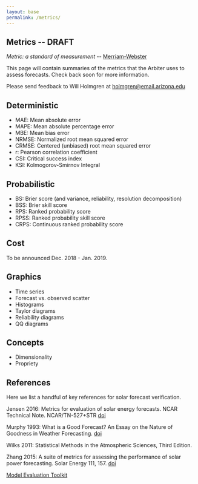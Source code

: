 ```yaml
---
layout: base
permalink: /metrics/
---
```


## Metrics -- DRAFT

*Metric: a standard of measurement* -- [Merriam-Webster](https://www.merriam-webster.com/dictionary/metric)

This page will contain summaries of the metrics that the Arbiter uses to assess forecasts. Check back soon for more information.

Please send feedback to Will Holmgren at <a href="mailto:holmgren@email.arizona.edu">holmgren@email.arizona.edu</a>


Deterministic
-------------

* MAE: Mean absolute error
* MAPE: Mean absolute percentage error
* MBE: Mean bias error
* NRMSE: Normalized root mean squared error
* CRMSE: Centered (unbiased) root mean squared error
* r: Pearson correlation coefficient
* CSI: Critical success index
* KSI: Kolmogorov-Smirnov Integral


Probabilistic
-------------

* BS: Brier score (and variance, reliability, resolution decomposition)
* BSS: Brier skill score
* RPS: Ranked probability score
* RPSS: Ranked probability skill score
* CRPS: Continuous ranked probability score


Cost
----

To be announced Dec. 2018 - Jan. 2019.


Graphics
--------

* Time series
* Forecast vs. observed scatter
* Histograms
* Taylor diagrams
* Reliability diagrams
* QQ diagrams


Concepts
--------

* Dimensionality
* Propriety



References
----------

Here we list a handful of key references for solar forecast verification.

Jensen 2016: Metrics for evaluation of solar energy forecasts. NCAR Technical Note. NCAR/TN-527+STR [doi](http://dx.doi.org/10.5065/D6RX99GG)

Murphy 1993: What is a Good Forecast? An Essay on the Nature of Goodness in Weather Forecasting. [doi](http://dx.doi.org/10.1175/1520-0434(1993)008<0281:WIAGFA>2.0.CO;2)

Wilks 2011: Statistical Methods in the Atmospheric Sciences, Third Edition.

Zhang 2015: A suite of metrics for assessing the performance of solar power forecasting. Solar Energy 111, 157. [doi](http://dx.doi.org/10.1016/j.solener.2014.10.016)

[Model Evaluation Toolkit](https://dtcenter.org/met/users/index.php)